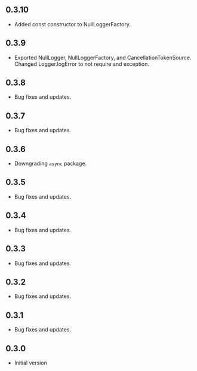 ## 0.3.10

* Added const constructor to NullLoggerFactory.

## 0.3.9

* Exported NullLogger, NullLoggerFactory, and CancellationTokenSource. Changed Logger.logError to not require and exception.

## 0.3.8

* Bug fixes and updates.

## 0.3.7

* Bug fixes and updates.

## 0.3.6

* Downgrading `async` package.

## 0.3.5

* Bug fixes and updates.

## 0.3.4

* Bug fixes and updates.

## 0.3.3

* Bug fixes and updates.

## 0.3.2

* Bug fixes and updates.

## 0.3.1

* Bug fixes and updates.

## 0.3.0

- Initial version
